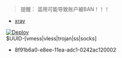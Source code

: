 > 提醒： 滥用可能导致账户被BAN！！！   
  
* [xray](https://github.com/XTLS/Xray-core) 
  
[![Deploy](https://www.herokucdn.com/deploy/button.png)](https://dashboard.heroku.com/new?template=https://github.com/aliof2009/xrayku)  
$UUID-[vmess|vless|trojan|ss|socks]
  
* 8f91b6a0-e8ee-11ea-adc1-0242ac120002

